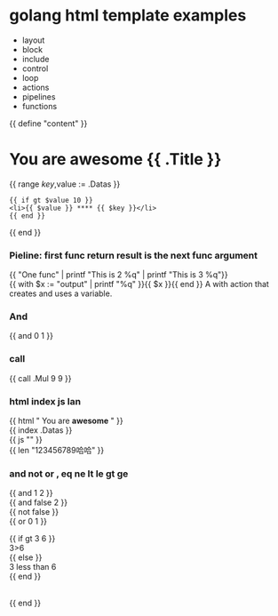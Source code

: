 # golang html template examples

* layout
* block
* include
* control
* loop
* actions
* pipelines
* functions



{{ define "content" }}  
<h1>You are awesome  {{ .Title }}</h1>  

{{ range $key,$value := .Datas }}  
    
    {{ if gt $value 10 }}  
    <li>{{ $value }} **** {{ $key }}</li>  
    {{ end }}  
   
{{ end }}  

<h3>  
Pieline: first func return result  is the next func argument   
</h3>  
{{ "One func" | printf "This is 2  %q" | printf "This is 3 %q"}}  
<br>
{{ with $x := "output" | printf "%q" }}{{ $x }}{{ end }}  
	A with action that creates and uses a variable.  

<h3>And</h3>  
{{ and 0 1 }}  

<h3>call</h3>  
{{ call .Mul 9 9 }}  

<h3>html index js lan </h3>  
{{ html "<span> You are <b>awesome</b> </span>" }} <br>
{{ index .Datas }} <br>
{{ js "<script>alert('You are awesome')</script>" }} <br>
{{ len "123456789哈哈" }} <br>

<h3>and not or , eq ne lt le gt ge</h3>  
{{ and 1 2  }} <br>
{{ and false 2  }}<br>
{{ not false  }}<br>
{{ or 0 1  }}<br>

{{ if gt 3 6 }}  
3>6  
{{ else }}  
3  less than 6  
{{ end }}  


<br>
{{ end }}
